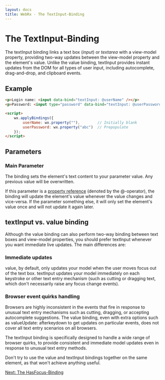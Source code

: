 ```yaml
---
layout: docs
title: WebRx - The TextInput-Binding
---
```

# The TextInput-Binding

The textInput binding links a text box (*input*) or *textarea* with a view-model property, providing two-way updates between 
the view-model property and the element's value. Unlike the value binding, textInput provides instant updates from the DOM 
for all types of user input, including autocomplete, drag-and-drop, and clipboard events.

## Example

```html
<p>Login name: <input data-bind="textInput: @userName" /></p>
<p>Password: <input type="password" data-bind="textInput: @userPassword" /></p>
```
 
```html
<script>
    wx.applyBindings({
        userName: wx.property(""),        // Initially blank
        userPassword: wx.property("abc")  // Prepopulate
    });
</script>
```

## Parameters

### Main Parameter

The binding sets the element's text content to your parameter value. Any previous value will be overwritten.

If this parameter is a [property reference](/docs/observable-properties.html#topic-propref) (denoted by the @-operator),
the binding will update the element's value whenever the value changes and vice-versa.
If the parameter something else, it will only set the element's value once and will not update it again later.


## textInput vs. value binding

Although the value binding can also perform two-way binding between text boxes and view-model properties, 
you should prefer textInput whenever you want immediate live updates. The main differences are:

### Immediate updates

value, by default, only updates your model when the user moves focus out of the text box. 
textInput updates your model immediately on each keystroke or other text entry mechanism 
(such as cutting or dragging text, which don't necessarily raise any focus change events).

### Browser event quirks handling

Browsers are highly inconsistent in the events that fire in response to unusual text entry mechanisms 
such as cutting, dragging, or accepting autocomplete suggestions. The value binding, even with extra 
options such as valueUpdate: afterkeydown to get updates on particular events, does not cover 
all text entry scenarios on all browsers.

The textInput binding is specifically designed to handle a wide range of browser quirks, 
to provide consistent and immediate model updates even in response to unusual text entry methods.

Don't try to use the value and textInput bindings together on the same element, 
as that won't achieve anything useful.

<a class="next-topic" href="/docs/hasfocus-binding.html#start">Next: The HasFocus-Binding</a>